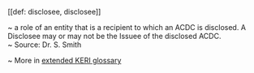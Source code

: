 [[def: disclosee, disclosee]]

~ a role of an entity that is a recipient to which an ACDC is disclosed. A Disclosee may or may not be the Issuee of the disclosed ACDC.  
~ Source: Dr. S. Smith

~ More in <a href="https://weboftrust.github.io/WOT-terms/docs/glossary/disclosee">extended KERI glossary</a>
